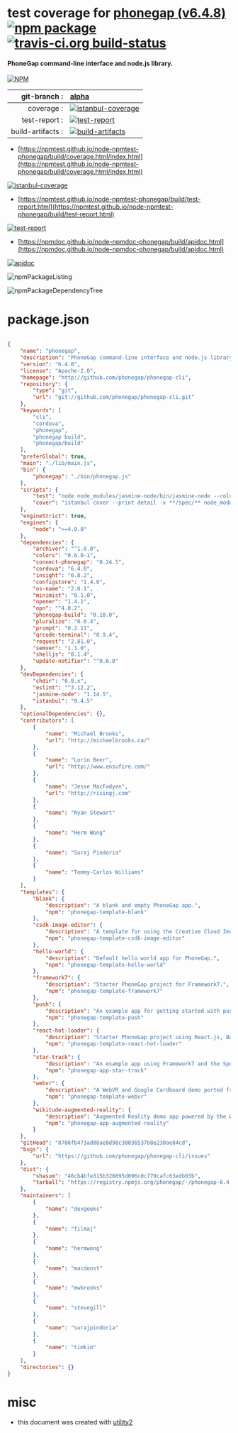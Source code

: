 # test coverage for  [phonegap (v6.4.8)](http://github.com/phonegap/phonegap-cli)  [![npm package](https://img.shields.io/npm/v/npmtest-phonegap.svg?style=flat-square)](https://www.npmjs.org/package/npmtest-phonegap) [![travis-ci.org build-status](https://api.travis-ci.org/npmtest/node-npmtest-phonegap.svg)](https://travis-ci.org/npmtest/node-npmtest-phonegap)
#### PhoneGap command-line interface and node.js library.

[![NPM](https://nodei.co/npm/phonegap.png?downloads=true&downloadRank=true&stars=true)](https://www.npmjs.com/package/phonegap)

| git-branch : | [alpha](https://github.com/npmtest/node-npmtest-phonegap/tree/alpha)|
|--:|:--|
| coverage : | [![istanbul-coverage](https://npmtest.github.io/node-npmtest-phonegap/build/coverage.badge.svg)](https://npmtest.github.io/node-npmtest-phonegap/build/coverage.html/index.html)|
| test-report : | [![test-report](https://npmtest.github.io/node-npmtest-phonegap/build/test-report.badge.svg)](https://npmtest.github.io/node-npmtest-phonegap/build/test-report.html)|
| build-artifacts : | [![build-artifacts](https://npmtest.github.io/node-npmtest-phonegap/glyphicons_144_folder_open.png)](https://github.com/npmtest/node-npmtest-phonegap/tree/gh-pages/build)|

- [https://npmtest.github.io/node-npmtest-phonegap/build/coverage.html/index.html](https://npmtest.github.io/node-npmtest-phonegap/build/coverage.html/index.html)

[![istanbul-coverage](https://npmtest.github.io/node-npmtest-phonegap/build/screenCapture.buildCi.browser.%252Ftmp%252Fbuild%252Fcoverage.lib.html.png)](https://npmtest.github.io/node-npmtest-phonegap/build/coverage.html/index.html)

- [https://npmtest.github.io/node-npmtest-phonegap/build/test-report.html](https://npmtest.github.io/node-npmtest-phonegap/build/test-report.html)

[![test-report](https://npmtest.github.io/node-npmtest-phonegap/build/screenCapture.buildCi.browser.%252Ftmp%252Fbuild%252Ftest-report.html.png)](https://npmtest.github.io/node-npmtest-phonegap/build/test-report.html)

- [https://npmdoc.github.io/node-npmdoc-phonegap/build/apidoc.html](https://npmdoc.github.io/node-npmdoc-phonegap/build/apidoc.html)

[![apidoc](https://npmdoc.github.io/node-npmdoc-phonegap/build/screenCapture.buildCi.browser.%252Ftmp%252Fbuild%252Fapidoc.html.png)](https://npmdoc.github.io/node-npmdoc-phonegap/build/apidoc.html)

![npmPackageListing](https://npmtest.github.io/node-npmtest-phonegap/build/screenCapture.npmPackageListing.svg)

![npmPackageDependencyTree](https://npmtest.github.io/node-npmtest-phonegap/build/screenCapture.npmPackageDependencyTree.svg)



# package.json

```json

{
    "name": "phonegap",
    "description": "PhoneGap command-line interface and node.js library.",
    "version": "6.4.8",
    "license": "Apache-2.0",
    "homepage": "http://github.com/phonegap/phonegap-cli",
    "repository": {
        "type": "git",
        "url": "git://github.com/phonegap/phonegap-cli.git"
    },
    "keywords": [
        "cli",
        "cordova",
        "phonegap",
        "phonegap build",
        "phonegap/build"
    ],
    "preferGlobal": true,
    "main": "./lib/main.js",
    "bin": {
        "phonegap": "./bin/phonegap.js"
    },
    "scripts": {
        "test": "node node_modules/jasmine-node/bin/jasmine-node --color spec; node_modules/eslint/bin/eslint.js ./ --ignore-path .gitignore",
        "cover": "istanbul cover --print detail -x **/spec/** node_modules/jasmine-node/bin/jasmine-node -- --color spec"
    },
    "engineStrict": true,
    "engines": {
        "node": ">=4.0.0"
    },
    "dependencies": {
        "archiver": "^1.0.0",
        "colors": "0.6.0-1",
        "connect-phonegap": "0.24.5",
        "cordova": "6.4.0",
        "insight": "0.8.2",
        "configstore": "1.4.0",
        "os-name": "2.0.1",
        "minimist": "0.1.0",
        "opener": "1.4.1",
        "opn": "^4.0.2",
        "phonegap-build": "0.10.0",
        "pluralize": "0.0.4",
        "prompt": "0.2.11",
        "qrcode-terminal": "0.9.4",
        "request": "2.81.0",
        "semver": "1.1.0",
        "shelljs": "0.1.4",
        "update-notifier": "^0.6.0"
    },
    "devDependencies": {
        "chdir": "0.0.x",
        "eslint": "^3.12.2",
        "jasmine-node": "1.14.5",
        "istanbul": "0.4.5"
    },
    "optionalDependencies": {},
    "contributors": [
        {
            "name": "Michael Brooks",
            "url": "http://michaelbrooks.ca/"
        },
        {
            "name": "Lorin Beer",
            "url": "http://www.ensufire.com/"
        },
        {
            "name": "Jesse MacFadyen",
            "url": "http://risingj.com"
        },
        {
            "name": "Ryan Stewart"
        },
        {
            "name": "Herm Wong"
        },
        {
            "name": "Suraj Pindoria"
        },
        {
            "name": "Tommy-Carlos Williams"
        }
    ],
    "templates": {
        "blank": {
            "description": "A blank and empty PhoneGap app.",
            "npm": "phonegap-template-blank"
        },
        "csdk-image-editor": {
            "description": "A template for using the Creative Cloud Image Editor.",
            "npm": "phonegap-template-csdk-image-editor"
        },
        "hello-world": {
            "description": "Default hello world app for PhoneGap.",
            "npm": "phonegap-template-hello-world"
        },
        "framework7": {
            "description": "Starter PhoneGap project for Framework7.",
            "npm": "phonegap-template-framework7"
        },
        "push": {
            "description": "An example app for getting started with push notifications",
            "npm": "phonegap-template-push"
        },
        "react-hot-loader": {
            "description": "Starter PhoneGap project using React.js, Babel, Webpack and Hot Reloading.",
            "npm": "phonegap-template-react-hot-loader"
        },
        "star-track": {
            "description": "An example app using Framework7 and the Spotify API.",
            "npm": "phonegap-app-star-track"
        },
        "webvr": {
            "description": "A WebVR and Google Cardboard demo ported from borismus/webvr-boilerplate.",
            "npm": "phonegap-template-webvr"
        },
        "wikitude-augmented-reality": {
            "description": "Augmented Reality demo app powered by the Wikitude plugin",
            "npm": "phonegap-app-augmented-reality"
        }
    },
    "gitHead": "8786fb473ad88ae8d98c30036537b8e230ae84cd",
    "bugs": {
        "url": "https://github.com/phonegap/phonegap-cli/issues"
    },
    "dist": {
        "shasum": "46cb4bfe315b326695d096c0c779cafc63edb03b",
        "tarball": "https://registry.npmjs.org/phonegap/-/phonegap-6.4.8.tgz"
    },
    "maintainers": [
        {
            "name": "devgeeks"
        },
        {
            "name": "filmaj"
        },
        {
            "name": "hermwong"
        },
        {
            "name": "macdonst"
        },
        {
            "name": "mwbrooks"
        },
        {
            "name": "stevegill"
        },
        {
            "name": "surajpindoria"
        },
        {
            "name": "timkim"
        }
    ],
    "directories": {}
}
```



# misc
- this document was created with [utility2](https://github.com/kaizhu256/node-utility2)
